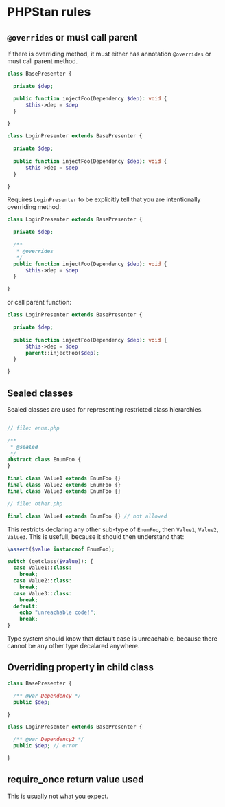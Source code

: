 # PHPStan rules

## `@overrides` or must call parent

If there is overriding method, it must either has annotation `@overrides` or must call parent method.

````php
class BasePresenter {

  private $dep;

  public function injectFoo(Dependency $dep): void {
      $this->dep = $dep
  }

}

class LoginPresenter extends BasePresenter {

  private $dep;
  
  public function injectFoo(Dependency $dep): void {
      $this->dep = $dep
  }

}
````

Requires `LoginPresenter` to be explicitly tell that you are intentionally overriding method:

````php
class LoginPresenter extends BasePresenter {

  private $dep;
  
  /**
   * @overrides
   */
  public function injectFoo(Dependency $dep): void {
      $this->dep = $dep
  }

}
````

or call parent function:

````php
class LoginPresenter extends BasePresenter {

  private $dep;
  
  public function injectFoo(Dependency $dep): void {
      $this->dep = $dep
      parent::injectFoo($dep);
  }

}
````

## Sealed classes

Sealed classes are used for representing restricted class hierarchies. 

````php

// file: enum.php

/**
 * @sealed
 */
abstract class EnumFoo {
}

final class Value1 extends EnumFoo {}
final class Value2 extends EnumFoo {}
final class Value3 extends EnumFoo {}

// file: other.php

final class Value4 extends EnumFoo {} // not allowed
````

This restricts declaring any other sub-type of `EnumFoo`, then `Value1`, `Value2`, `Value3`. This is usefull, because it should then understand that:

````php
\assert($value instanceof EnumFoo);

switch (getclass($value)): {
  case Value1::class:
    break;
  case Value2::class:
    break;
  case Value3::class:
    break;
  default:
    echo "unreachable code!";
    break;
}
````

Type system should know that default case is unreachable, because there cannot be any other type decalared anywhere.

## Overriding property in child class

````php
class BasePresenter {

  /** @var Dependency */
  public $dep;

}

class LoginPresenter extends BasePresenter {

  /** @var Dependency2 */
  public $dep; // error

}
````

## require_once return value used

This is usually not what you expect.

